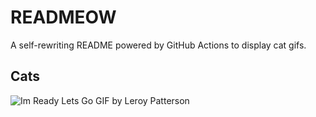 # READMEOW

A self-rewriting README powered by GitHub Actions to display cat gifs.

## Cats

![Im Ready Lets Go GIF by Leroy Patterson](https://media3.giphy.com/media/CjmvTCZf2U3p09Cn0h/200.gif?cid=9acd02da5z78u2lar4txxmylu48f8ho73knndki4flbx4t39&ep=v1_gifs_search&rid=200.gif&ct=g)

